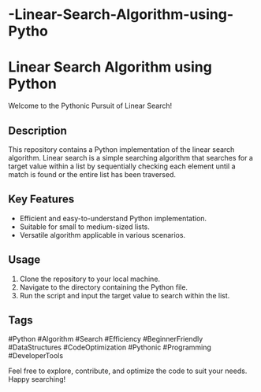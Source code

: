 # -Linear-Search-Algorithm-using-Pytho
# Linear Search Algorithm using Python

Welcome to the Pythonic Pursuit of Linear Search!

## Description
This repository contains a Python implementation of the linear search algorithm. Linear search is a simple searching algorithm that searches for a target value within a list by sequentially checking each element until a match is found or the entire list has been traversed.

## Key Features
- Efficient and easy-to-understand Python implementation.
- Suitable for small to medium-sized lists.
- Versatile algorithm applicable in various scenarios.

## Usage
1. Clone the repository to your local machine.
2. Navigate to the directory containing the Python file.
3. Run the script and input the target value to search within the list.

## Tags
#Python #Algorithm #Search #Efficiency #BeginnerFriendly #DataStructures #CodeOptimization #Pythonic #Programming #DeveloperTools

Feel free to explore, contribute, and optimize the code to suit your needs. Happy searching!
